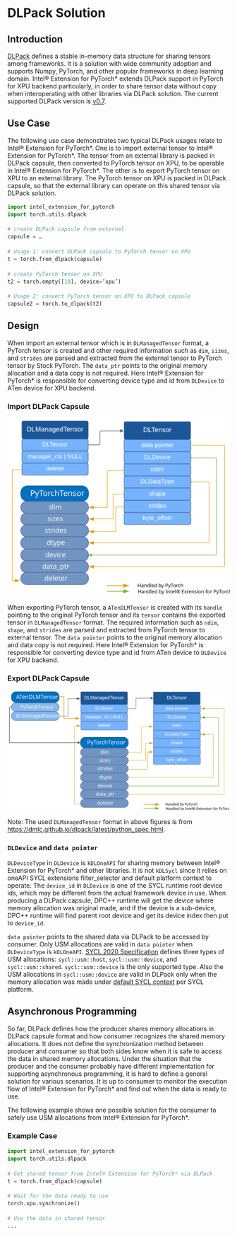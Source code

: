 
# DLPack Solution

## Introduction

[DLPack](https://dmlc.github.io/dlpack/latest/) defines a stable in-memory data structure for sharing tensors among frameworks. It is a solution with wide community adoption and supports Numpy, PyTorch, and other popular frameworks in deep learning domain. Intel® Extension for PyTorch\* extends DLPack support in PyTorch for XPU backend particularly, in order to share tensor data without copy when interoperating with other libraries via DLPack solution. The current supported DLPack version is [v0.7](https://github.com/dmlc/dlpack/releases/tag/v0.7).

## Use Case

The following use case demonstrates two typical DLPack usages relate to Intel® Extension for PyTorch\*. One is to import external tensor to Intel® Extension for PyTorch\*. The tensor from an external library is packed in DLPack capsule, then converted to PyTorch tensor on XPU, to be operable in Intel® Extension for PyTorch\*. The other is to export PyTorch tensor on XPU to an external library. The PyTorch tensor on XPU is packed in DLPack capsule, so that the external library can operate on this shared tensor via DLPack solution.

```python
import intel_extension_for_pytorch
import torch.utils.dlpack

# create DLPack capsule from external
capsule = …

# Usage 1: convert DLPack capsule to PyTorch tensor on XPU
t = torch.from_dlpack(capsule)

# create PyTorch tensor on XPU
t2 = torch.empty([10], device=’xpu’)

# Usage 2: convert PyTorch tensor on XPU to DLPack capsule
capsule2 = torch.to_dlpack(t2)

```

## Design

When import an external tensor which is in `DLManagedTensor` format, a PyTorch tensor is created and other required information such as `dim`, `sizes`, and `strides` are parsed and extracted from the external tensor to PyTorch tensor by Stock PyTorch. The `data_ptr` points to the original memory allocation and a data copy is not required. Here Intel® Extension for PyTorch\* is responsible for converting device type and id from `DLDevice` to ATen device for XPU backend. <br/>

### Import DLPack Capsule

![fig-1-DLPack-import](../../images/DLPack/figure1_DLPack_import.svg)

When exporting PyTorch tensor, a `ATenDLMTensor` is created with its `handle` pointing to the original PyTorch tensor and its `tensor` contains the exported tensor in `DLManagedTensor` format. The required information such as `ndim`, `shape`, and `strides` are parsed and extracted from PyTorch tensor to external tensor. The `data pointer` points to the original memory allocation and data copy is not required. Here Intel® Extension for PyTorch\* is responsible for converting device type and id from ATen device to `DLDevice` for XPU backend. <br/>

### Export DLPack Capsule

![fig-2-DLPack-import](../../images/DLPack/figure2_DLPack_export.svg)

Note: The used `DLManagedTensor` format in above figures is from https://dmlc.github.io/dlpack/latest/python_spec.html.

### `DLDevice` and `data pointer`

`DLDeviceType` in `DLDevice` is `kDLOneAPI` for sharing memory between Intel® Extension for PyTorch\* and other libraries. It is not `kDLSycl` since it relies on oneAPI SYCL extensions filter_selector and default platform context to operate. The `device_id` in `DLDevice` is one of the SYCL runtime root device ids, which may be different from the actual framework device in use. When producing a DLPack capsule, DPC++ runtime will get the device where memory allocation was original made, and if the device is a sub-device, DPC++ runtime will find parent root device and get its device index then put to `device_id`.

`data pointer` points to the shared data via DLPack to be accessed by consumer. Only USM allocations are valid in `data pointer` when `DLDeviceType` is `kDLOneAPI`. [SYCL 2020 Specification](https://registry.khronos.org/SYCL/specs/sycl-2020/html/sycl-2020.html) defines three types of USM allocations: `sycl::usm::host`, `sycl::usm::device`, and `sycl::usm::shared`. `sycl::usm::device` is the only supported type. Also the USM allocations in `sycl::usm::device` are valid in DLPack only when the memory allocation was made under [default SYCL context](https://github.com/intel/llvm/blob/sycl/sycl/doc/extensions/supported/sycl_ext_oneapi_default_context.asciidoc) per SYCL platform.

## Asynchronous Programming

So far, DLPack defines how the producer shares memory allocations in DLPack capsule format and how consumer recognizes the shared memory allocations. It does not define the synchronization method between producer and consumer so that both sides know when it is safe to access the data in shared memory allocations. Under the situation that the producer and the consumer probably have different implementation for supporting asynchronous programming, it is hard to define a general solution for various scenarios. It is up to consumer to monitor the execution flow of Intel® Extension for PyTorch\* and find out when the data is ready to use.

The following example shows one possible solution for the consumer to safely use USM allocations from Intel® Extension for PyTorch\*.

### Example Case

```python
import intel_extension_for_pytorch
import torch.utils.dlpack

# Get shared tensor from Intel® Extension for PyTorch* via DLPack
t = torch.from_dlpack(capsule)

# Wait for the data ready to use
torch.xpu.synchronize()

# Use the data in shared tensor
...
```
